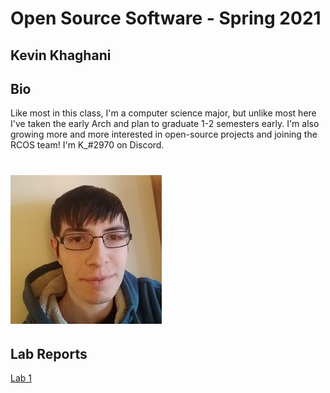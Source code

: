 # Open Source Software - Spring 2021
## Kevin Khaghani

## Bio
Like most in this class, I'm a computer science major, but unlike most here I've taken the early Arch and plan to graduate 1-2 semesters early.
I'm also growing more and more interested in open-source projects and joining the RCOS team!
I'm K_#2970 on Discord.
# ![It's me!](images/kkhag_small.png)

## Lab Reports
[Lab 1](labs/lab-01/lab01.md)
